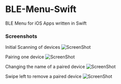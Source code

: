 # BLE-Menu-Swift
BLE Menu for iOS Apps written in Swift

### Screenshots

Initial Scanning of devices
![ScreenShot](https://raw.github.com/lyalfred/BLE-Menu-Swift/screenshots/IMG_0006.jpg)

Pairing one device
![ScreenShot](https://raw.github.com/lyalfred/BLE-Menu-Swift/screenshots/IMG_0007.jpg)

Changing the name of a paired device
![ScreenShot](https://raw.github.com/lyalfred/BLE-Menu-Swift/screenshots/IMG_0008.jpg)

Swipe left to remove a paired device
![ScreenShot](https://raw.github.com/lyalfred/BLE-Menu-Swift/screenshots/IMG_0009.jpg)
